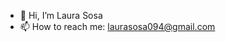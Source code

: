 - 👋 Hi, I’m Laura Sosa
- 📫 How to reach me: laurasosa094@gmail.com

<!---
LauraSosa/LauraSosa is a ✨ special ✨ repository because its `README.md` (this file) appears on your GitHub profile.
You can click the Preview link to take a look at your changes.
--->
